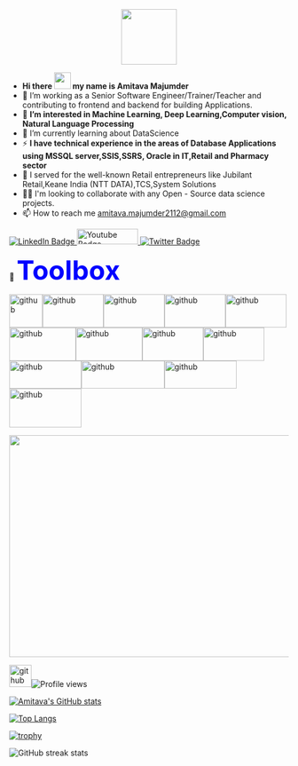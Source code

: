 
  <div id="header" align="center"><img src="https://media.giphy.com/media/M9gbBd9nbDrOTu1Mqx/giphy.gif" align=center width="100"/></div>

-  **Hi there <img src="https://media.giphy.com/media/hvRJCLFzcasrR4ia7z/giphy.gif" width="30px"/>
 my name is Amitava Majumder**
- 🌱 I’m working as a Senior Software Engineer/Trainer/Teacher and contributing to frontend and backend for building Applications.
- 👀 **I’m interested in Machine Learning, Deep Learning,Computer vision, Natural Language Processing**
- 🧠 I’m currently learning about DataScience
- :zap: **I have technical experience in the areas of Database Applications using MSSQL server,SSIS,SSRS, Oracle in IT,Retail and Pharmacy sector**
- :telescope: I served for the well-known Retail entrepreneurs like Jubilant Retail,Keane India (NTT DATA),TCS,System Solutions
- 👯‍♀️ I'm looking to collaborate with any Open - Source data science projects.
- :mailbox: How to reach me amitava.majumder2112@gmail.com
<div id="badges">
  <a href="https://www.linkedin.com/in/amitava-majumder-2b206166/">
    <img src="https://img.shields.io/badge/LinkedIn-blue?style=for-the-badge&logo=linkedin&logoColor=white" alt="LinkedIn Badge"/>
  </a>
  <a href="https://www.facebook.com/amitava.majumder/">
    <img src="https://user-images.githubusercontent.com/71118670/184083409-36cb0284-a490-4b01-86aa-7cbf6a6aef70.png?style=for-the-badge&logo=youtube&logoColor=white" alt="Youtube Badge"/ height='28' width=110>
  </a>
  <a href="your-twitter-URL">
    <img src="https://img.shields.io/badge/Twitter-blue?style=for-the-badge&logo=twitter&logoColor=white" alt="Twitter Badge"/>
  </a>
</div>


 🧰 <b><font color=blue size=26>Toolbox</font></b>
 
<img src='https://user-images.githubusercontent.com/71118670/183835338-5b56bb3d-5eef-49c7-ac94-52e99d4e3711.png' alt='github' height='60' ><img src='https://user-images.githubusercontent.com/71118670/183839009-9f746af4-05b9-47c7-9ab8-6efd3dd8e56b.png' alt='github' height='60' width=110 BORDER=0><img src='https://user-images.githubusercontent.com/71118670/183839454-483e4dbc-8af8-40fe-9caf-5a4905d3dea5.png' alt='github' height='60' width=110 BORDER=0><img src='https://user-images.githubusercontent.com/71118670/183839636-a99a75a1-6fb9-431c-874f-63e9215160d4.png' alt='github' height='60' width=110 BORDER=0><img src='https://user-images.githubusercontent.com/71118670/183840140-f94dd75e-a67e-4d07-8267-4bca8aab6f80.png' alt='github' height='60' width=110 BORDER=0><img src='https://user-images.githubusercontent.com/71118670/183840798-8786c747-38c2-4e8d-9b8c-3147982366dd.png' alt='github' height='60' width=120 BORDER=0><img src='https://user-images.githubusercontent.com/71118670/183841152-8ef4baee-2bd1-4149-8544-57cea0d0a12c.png' alt='github' height='60' width=120 BORDER=0><img src='https://user-images.githubusercontent.com/71118670/183841434-8c6fe9c8-c37b-4244-9e5f-a1d0af11541b.png' alt='github' height='60' width=110 BORDER=0><img src='https://user-images.githubusercontent.com/71118670/183841683-5fb617ec-5f45-49b8-814f-f6bf790bcc85.png' alt='github' height='60' width=110 BORDER=0><img src='https://user-images.githubusercontent.com/71118670/183841940-74f62e45-805b-4a6a-871f-30a2e58a1b14.png' alt='github' height='50' width=130 BORDER=0><img src='https://user-images.githubusercontent.com/71118670/183842302-8be42bcf-8398-4f7f-9e0e-3834ee9519ad.png' alt='github' height='50' width=150 BORDER=0><img src='https://user-images.githubusercontent.com/71118670/183843011-d79e3b74-9406-4ba5-b8dc-428fb960ddfe.png' alt='github' height='50' width=130 BORDER=0><img src='https://user-images.githubusercontent.com/71118670/183846115-c0f92dc3-9b82-492f-93cd-27c81fea4714.png' alt='github' height='70' width=130 BORDER=0>
<div align="center">
  <img src="https://media.giphy.com/media/dWesBcTLavkZuG35MI/giphy.gif" width="600" height="400"/>
</div>

<img src='https://cdn.jsdelivr.net/npm/simple-icons@3.0.1/icons/github.svg' alt='github' height='40'>![Profile views](https://gpvc.arturio.dev/amitava-0304) 

[![Amitava's GitHub stats](https://github-readme-stats.vercel.app/api?username=amitava-0304)](https://github.com/anuraghazra/github-readme-stats)

[![Top Langs](https://github-readme-stats.vercel.app/api/top-langs/?username=amitava-0304)](https://github.com/anuraghazra/github-readme-stats)

[![trophy](https://github-profile-trophy.vercel.app/?username=amitava-0304)](https://github.com/ryo-ma/github-profile-trophy)

![GitHub streak stats](https://github-readme-streak-stats.herokuapp.com/?user=amitava-0304)

<!---
amitava-0304/amitava-0304 is a ✨ special ✨ repository because its `README.md` (this file) appears on your GitHub profile.
You can click the Preview link to take a look at your changes.
--->
